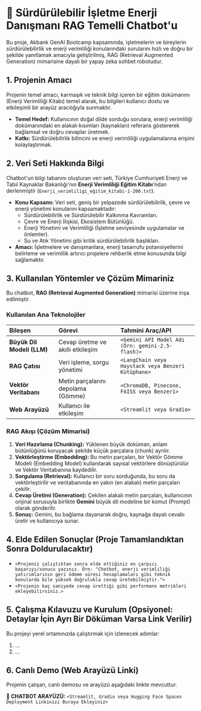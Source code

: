 # 🚀 Sürdürülebilir İşletme Enerji Danışmanı RAG Temelli Chatbot'u

Bu proje, Akbank GenAI Bootcamp kapsamında, işletmelerin ve bireylerin sürdürülebilirlik ve enerji verimliliği konularındaki sorularını hızlı ve doğru bir şekilde yanıtlamak amacıyla geliştirilmiş, RAG (Retrieval Augmented Generation) mimarisine dayalı bir yapay zeka sohbet robotudur.

## 1. Projenin Amacı

Projenin temel amacı, karmaşık ve teknik bilgi içeren bir eğitim dokümanını (Enerji Verimliliği Kitabı) temel alarak, bu bilgileri kullanıcı dostu ve etkileşimli bir arayüz aracılığıyla sunmaktır.

* **Temel Hedef:** Kullanıcının doğal dilde sorduğu sorulara, enerji verimliliği dokümanındaki en alakalı kısımları (kaynakları) referans göstererek bağlamsal ve doğru cevaplar üretmek.
* **Katkı:** Sürdürülebilirlik bilincini ve enerji verimliliği uygulamalarına erişimi kolaylaştırmak.

## 2. Veri Seti Hakkında Bilgi

Chatbot'un bilgi tabanını oluşturan veri seti, Türkiye Cumhuriyeti Enerji ve Tabii Kaynaklar Bakanlığı'nın **Enerji Verimliliği Eğitim Kitabı**'ndan derlenmiştir (`Enerji_verimliligi_eğitim_kitabi-1-200.txt`).

* **Konu Kapsamı:** Veri seti, geniş bir yelpazede sürdürülebilirlik, çevre ve enerji yönetimi konularını kapsamaktadır:
    * Sürdürülebilirlik ve Sürdürülebilir Kalkınma Kavramları.
    * Çevre ve Enerji İlişkisi, Ekosistem Bütünlüğü.
    * Enerji Yönetimi ve Verimliliği (İşletme seviyesinde uygulamalar ve önlemler).
    * Su ve Atık Yönetimi gibi kritik sürdürülebilirlik başlıkları.
* **Amacı:** İşletmelere ve danışmanlara, enerji tasarrufu potansiyellerini belirleme ve verimlilik artırıcı projelere rehberlik etme konusunda bilgi sağlamaktır.

## 3. Kullanılan Yöntemler ve Çözüm Mimariniz

Bu chatbot, **RAG (Retrieval Augmented Generation)** mimarisi üzerine inşa edilmiştir.

### Kullanılan Ana Teknolojiler

| Bileşen | Görevi | Tahmini Araç/API |
| :--- | :--- | :--- |
| **Büyük Dil Modeli (LLM)** | Cevap üretme ve akıllı etkileşim | `<Gemini API Model Adı (Örn: gemini-2.5-flash)>` |
| **RAG Çatısı** | Veri işleme, sorgu yönetimi | `<LangChain veya Haystack veya Benzeri Kütüphane>` |
| **Vektör Veritabanı** | Metin parçalarını depolama (Gömme) | `<ChromaDB, Pinecone, FAISS veya Benzeri>` |
| **Web Arayüzü** | Kullanıcı ile etkileşim | `<Streamlit veya Gradio>` |

### RAG Akışı (Çözüm Mimarisi)

1.  **Veri Hazırlama (Chunking):** Yüklenen büyük doküman, anlam bütünlüğünü koruyacak şekilde küçük parçalara (chunk) ayrılır.
2.  **Vektörleştirme (Embedding):** Bu metin parçaları, bir Vektör Gömme Modeli (Embedding Model) kullanılarak sayısal vektörlere dönüştürülür ve Vektör Veritabanına kaydedilir.
3.  **Sorgulama (Retrieval):** Kullanıcı bir soru sorduğunda, bu soru da vektörleştirilir ve veritabanında en yakın (en alakalı) metin parçaları çekilir.
4.  **Cevap Üretimi (Generation):** Çekilen alakalı metin parçaları, kullanıcının orijinal sorusuyla birlikte **Gemini** büyük dil modeline bir komut (Prompt) olarak gönderilir.
5.  **Sonuç:** Gemini, bu bağlama dayanarak doğru, kaynağa dayalı cevabı üretir ve kullanıcıya sunar.

## 4. Elde Edilen Sonuçlar (Proje Tamamlandıktan Sonra Doldurulacaktır)

* `<Projeniz çalıştıktan sonra elde ettiğiniz en çarpıcı başarıyı/sonucu yazınız. Örn: "Chatbot, enerji verimliliği yatırımlarının geri ödeme süresi hesaplamaları gibi teknik konularda bile yüksek doğrulukla cevap üretebilmiştir.">`
* `<Projenin kaç saniyede cevap ürettiği gibi performans metrikleri ekleyebilirsiniz.>`

## 5. Çalışma Kılavuzu ve Kurulum (Opsiyonel: Detaylar İçin Ayrı Bir Döküman Varsa Link Verilir)

Bu projeyi yerel ortamınızda çalıştırmak için izlenecek adımlar:

1.  ...
2.  ...

## 6. Canlı Demo (Web Arayüzü Linki)

Projenin çalışan, canlı demosu ve arayüzü aşağıdaki linkte mevcuttur.

**🔗 CHATBOT ARAYÜZÜ:** `<Streamlit, Gradio veya Hugging Face Spaces Deployment Linkinizi Buraya Ekleyiniz>`
